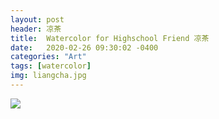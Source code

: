 ```yaml
---
layout: post
header: 凉茶
title:  Watercolor for Highschool Friend 凉茶
date:   2020-02-26 09:30:02 -0400
categories: "Art"
tags: [watercolor]
img: liangcha.jpg
---
```

<img src="{{site.baseurl}}/assets/arts/{{page.img}}">